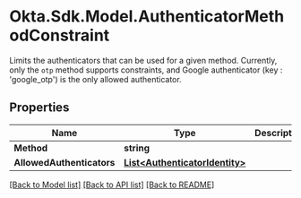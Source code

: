 # Okta.Sdk.Model.AuthenticatorMethodConstraint
Limits the authenticators that can be used for a given method. Currently, only the `otp` method supports constraints, and Google authenticator (key : 'google_otp') is the only allowed authenticator.

## Properties

Name | Type | Description | Notes
------------ | ------------- | ------------- | -------------
**Method** | **string** |  | [optional] 
**AllowedAuthenticators** | [**List&lt;AuthenticatorIdentity&gt;**](AuthenticatorIdentity.md) |  | [optional] 

[[Back to Model list]](../README.md#documentation-for-models) [[Back to API list]](../README.md#documentation-for-api-endpoints) [[Back to README]](../README.md)

